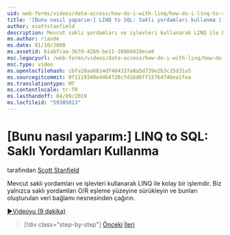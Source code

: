 ```yaml
---
uid: web-forms/videos/data-access/how-do-i-with-linq/how-do-i-linq-to-sql-using-stored-procedures
title: '[Bunu nasıl yaparım:] LINQ to SQL: Saklı yordamları kullanma | Microsoft Docs'
author: scottstanfield
description: Mevcut saklı yordamları ve işlevleri kullanarak LINQ ile kolay bir işlemdir. Biz yalnızca saklı yordamları O/R eşleme yüzeyine sürükleyin ve ge çağırmaya...
ms.author: riande
ms.date: 01/10/2008
ms.assetid: b1abfcaa-3b7d-42b9-be11-38904910ece0
msc.legacyurl: /web-forms/videos/data-access/how-do-i-with-linq/how-do-i-linq-to-sql-using-stored-procedures
msc.type: video
ms.openlocfilehash: cbfa28aa6814df404337a8a5d739e2b3c15d31a5
ms.sourcegitcommit: 0f1119340e4464720cfd16d0ff15764746ea1fea
ms.translationtype: MT
ms.contentlocale: tr-TR
ms.lasthandoff: 04/09/2019
ms.locfileid: "59385013"
---
```

# <a name="how-do-i-linq-to-sql-using-stored-procedures"></a>[Bunu nasıl yaparım:] LINQ to SQL: Saklı Yordamları Kullanma

tarafından [Scott Stanfield](https://github.com/scottstanfield)

Mevcut saklı yordamları ve işlevleri kullanarak LINQ ile kolay bir işlemdir. Biz yalnızca saklı yordamları O/R eşleme yüzeyine sürükleyin ve bunları oluşturulan veri bağlamı nesnesinden çağırın.

[&#9654;Videoyu (9 dakika)](https://channel9.msdn.com/Blogs/ASP-NET-Site-Videos/how-do-i-linq-to-sql-using-stored-procedures)

> [!div class="step-by-step"]
> [Önceki](how-do-i-linq-to-sql-custom-linqdatasource.md)
> [İleri](how-do-i-linq-to-sql-updating-with-stored-procedures.md)
